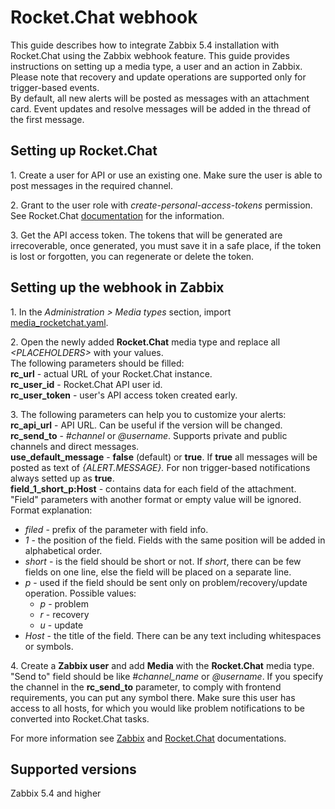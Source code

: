 # Rocket.Chat webhook

This guide describes how to integrate Zabbix 5.4 installation with Rocket.Chat using the Zabbix webhook feature. This guide provides instructions on setting up a media type, a user and an action in Zabbix.<br>
Please note that recovery and update operations are supported only for trigger-based events.<br>
By default, all new alerts will be posted as messages with an attachment card. Event updates and resolve messages will be added in the thread of the first message.

## Setting up Rocket.Chat
1\. Create a user for API or use an existing one. Make sure the user is able to post messages in the required channel.<br>

2\. Grant to the user role with *create-personal-access-tokens* permission. See Rocket.Chat [documentation](https://docs.rocket.chat/api/rest-api/personal-access-tokens) for the information.<br>

3\. Get the API access token. The tokens that will be generated are irrecoverable, once generated, you must save it in a safe place, if the token is lost or forgotten, you can regenerate or delete the token.


## Setting up the webhook in Zabbix
1\. In the *Administration > Media types* section, import [media_rocketchat.yaml](media_rocketchat.yaml).

2\. Open the newly added **Rocket.Chat** media type and replace all *&lt;PLACEHOLDERS&gt;* with your values.<br>
The following parameters should be filled:<br>
**rc_url** - actual URL of your Rocket.Chat instance.<br>
**rc_user_id** - Rocket.Chat API user id.<br>
**rc_user_token** - user's API access token created early.<br>

3\. The following parameters can help you to customize your alerts:<br>
**rc_api_url** - API URL. Can be useful if the version will be changed.<br>
**rc_send_to** - *#channel* or *@username*. Supports private and public channels and direct messages.<br>
**use_default_message** - **false** (default) or **true**. If **true** all messages will be posted as text of *{ALERT.MESSAGE}.* For non trigger-based notifications always setted up as **true**.<br>
**field_1_short_p:Host** - contains data for each field of the attachment. "Field" parameters with another format or empty value will be ignored.<br>
Format explanation:<br>
- *filed* - prefix of the parameter with field info.
- *1* - the position of the field. Fields with the same position will be added in alphabetical order.
- *short* - is the field should be short or not. If *short*, there can be few fields on one line, else the field will be placed on a separate line.
- *p* - used if the field should be sent only on problem/recovery/update operation. Possible values:
    - *p* - problem
    - *r* - recovery
    - *u* - update
- *Host* - the title of the field. There can be any text including whitespaces or symbols.

4\. Create a **Zabbix user** and add **Media** with the **Rocket.Chat** media type.
"Send to" field should be like *#channel_name* or *@username*. If you specify the channel in the **rc_send_to** parameter, to comply with frontend requirements, you can put any symbol there.
Make sure this user has access to all hosts, for which you would like problem notifications to be converted into Rocket.Chat tasks.

For more information see [Zabbix](https://www.zabbix.com/documentation/5.4/manual/config/notifications) and [Rocket.Chat](https://docs.rocket.chat/) documentations.

## Supported versions
Zabbix 5.4 and higher